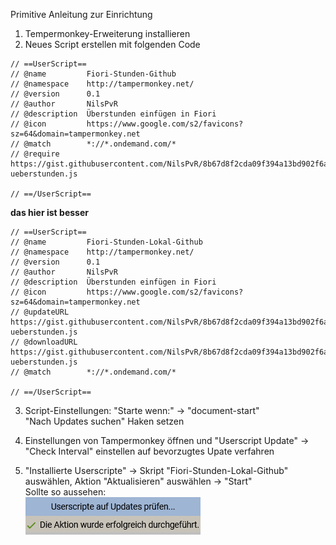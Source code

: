 Primitive Anleitung zur Einrichtung

1. Tempermonkey-Erweiterung installieren
2. Neues Script erstellen mit folgenden Code
```
// ==UserScript==
// @name         Fiori-Stunden-Github
// @namespace    http://tampermonkey.net/
// @version      0.1
// @author       NilsPvR
// @description  Überstunden einfügen in Fiori
// @icon         https://www.google.com/s2/favicons?sz=64&domain=tampermonkey.net
// @match        *://*.ondemand.com/*
// @require      https://gist.githubusercontent.com/NilsPvR/8b67d8f2cda09f394a13bd902f6a4655/raw/tempermonkey-ueberstunden.js

// ==/UserScript==
```

**das hier ist besser**

```
// ==UserScript==
// @name         Fiori-Stunden-Lokal-Github
// @namespace    http://tampermonkey.net/
// @version      0.1
// @author       NilsPvR
// @description  Überstunden einfügen in Fiori
// @icon         https://www.google.com/s2/favicons?sz=64&domain=tampermonkey.net
// @updateURL    https://gist.githubusercontent.com/NilsPvR/8b67d8f2cda09f394a13bd902f6a4655/raw/tempermonkey-ueberstunden.js
// @downloadURL  https://gist.githubusercontent.com/NilsPvR/8b67d8f2cda09f394a13bd902f6a4655/raw/tempermonkey-ueberstunden.js
// @match        *://*.ondemand.com/*

// ==/UserScript==
```
3. Script-Einstellungen: "Starte wenn:" -> "document-start"  
        "Nach Updates suchen" Haken setzen

4. Einstellungen von Tampermonkey öffnen und "Userscript Update" -> "Check Interval" einstellen auf bevorzugtes Upate verfahren
5. "Installierte Userscripte" -> Skript "Fiori-Stunden-Lokal-Github" auswählen, Aktion "Aktualisieren" auswählen -> "Start"<br>
Sollte so aussehen:<br>
![](./Assets/TampermonkeyUpdateConfirmation.png)